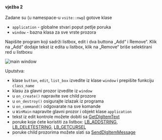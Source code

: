 #### vježba 2

Zadane su (u namespace-u `vsite::nwp`) gotove klase
*	`application` - globalne stvari poput petlje poruka
*	`window` - bazna klasa za sve vrste prozora

Napišite program koji sadrži listbox, edit i dva buttona „Add“ i Remove“. Klik na „Add“ dodaje tekst iz edita u listbox, klik na „Remove“ briše selektirani red u listboxu

![main window](/v2.JPG?raw=true)

Uputstva:
*	klase `button`, `edit`, `list_box` izvedite iz klase `window` i prepišite funkciju `class_name`
*	klasu za glavni prozor izvedite iz `window` 
*	u `on_create()` napravite sve child prozore
*	u `on_destroy()` osigurajte izlazak iz programa
*	u `on_command()` odgovarate na sve komande
*	u `WinMain` napravite glavni prozor i objekt klase `application`
*	tekst iz edit kontrole možete dobiti sa [GetDlgItemText](https://msdn.microsoft.com/en-us/library/windows/desktop/ms645489%28v=vs.85%29.aspx)
*	poruke koje ćete koristiti za listbox: [LB_ADDSTRING](https://msdn.microsoft.com/en-us/library/windows/desktop/bb775181%28v=vs.85%29.aspx), [LB_DELETESTRING](https://msdn.microsoft.com/en-us/library/windows/desktop/bb775183%28v=vs.85%29.aspx), [LB_GETCURSEL](https://msdn.microsoft.com/en-us/library/windows/desktop/bb775197%28v=vs.85%29.aspx)
*	poruke child prozorima možete slati sa [SendDlgItemMessage](https://msdn.microsoft.com/en-us/library/windows/desktop/ms645515%28v=vs.85%29.aspx)

